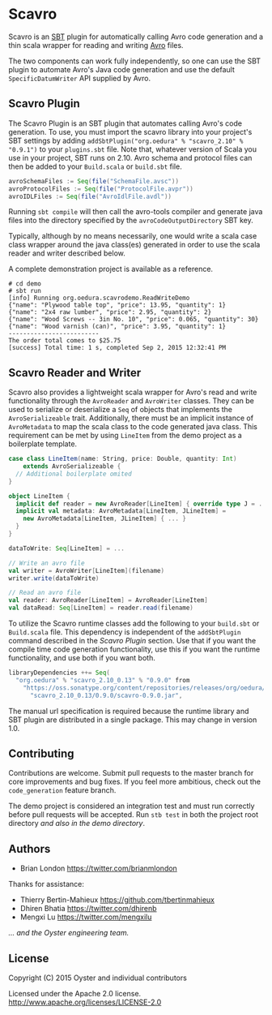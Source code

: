 # Scavro

Scavro is an [SBT](http://www.scala-sbt.org/) plugin for automatically calling
Avro code generation and a thin scala wrapper for reading and writing
[Avro](http://avro.apache.org/) files.

The two components can work fully independently, so one can use the SBT plugin
to automate Avro's Java code generation and use the default
`SpecificDatumWriter` API supplied by Avro.


## Scavro Plugin

The Scavro Plugin is an SBT plugin that automates calling Avro's code
generation.  To use, you must import the scavro library into your project's SBT
settings by adding
`addSbtPlugin("org.oedura" % "scavro_2.10" % "0.9.1")` to your
`plugins.sbt` file. Note that, whatever version of Scala you use in your
project, SBT runs on 2.10.  Avro schema and protocol files can then be added to
your `Build.scala` or `build.sbt` file.

```scala
avroSchemaFiles := Seq(file("SchemaFile.avsc"))
avroProtocolFiles := Seq(file("ProtocolFile.avpr"))
avroIDLFiles := Seq(file("AvroIdlFile.avdl"))
```

Running `sbt compile` will then call the avro-tools compiler and generate java
files into the directory specified by the `avroCodeOutputDirectory` SBT key.

Typically, although by no means necessarily, one would write a scala case class 
wrapper around the java class(es) generated in order to use the scala reader and
writer described below.

A complete demonstration project is available as a reference. 

    # cd demo
    # sbt run
    [info] Running org.oedura.scavrodemo.ReadWriteDemo
    {"name": "Plywood table top", "price": 13.95, "quantity": 1}
    {"name": "2x4 raw lumber", "price": 2.95, "quantity": 2}
    {"name": "Wood Screws -- 3in No. 10", "price": 0.065, "quantity": 30}
    {"name": "Wood varnish (can)", "price": 3.95, "quantity": 1}
    -------------------------
    The order total comes to $25.75
    [success] Total time: 1 s, completed Sep 2, 2015 12:32:41 PM


## Scavro Reader and Writer

Scavro also provides a lightweight scala wrapper for Avro's read and write
functionality through the `AvroReader` and `AvroWriter` classes.  They can be
used to serialize or deserialize a `Seq` of objects that implements the
`AvroSerializeable` trait.  Additionally, there must be an implicit instance of
`AvroMetadata` to map the scala class to the code generated java class.  This
requirement can be met by using `LineItem` from the demo project as a
boilerplate template.

```scala
case class LineItem(name: String, price: Double, quantity: Int) 
    extends AvroSerializeable {
  // Additional boilerplate omited
}

object LineItem {
  implicit def reader = new AvroReader[LineItem] { override type J = ... }
  implicit val metadata: AvroMetadata[LineItem, JLineItem] = 
    new AvroMetadata[LineItem, JLineItem] { ... }
  }
}

dataToWrite: Seq[LineItem] = ...

// Write an avro file
val writer = AvroWriter[LineItem](filename)
writer.write(dataToWrite)

// Read an avro file
val reader: AvroReader[LineItem] = AvroReader[LineItem]
val dataRead: Seq[LineItem] = reader.read(filename)
```

To utilize the Scavro runtime classes add the following to your `build.sbt` or
`Build.scala` file.  This dependency is independent of the `addSbtPlugin`
command described in the _Scavro Plugin_ section.  Use that if you want the
compile time code generation functionality, use this if you want the runtime
functionality, and use both if you want both.

```scala
libraryDependencies ++= Seq(
  "org.oedura" % "scavro_2.10_0.13" % "0.9.0" from
    "https://oss.sonatype.org/content/repositories/releases/org/oedura/" +
      "scavro_2.10_0.13/0.9.0/scavro-0.9.0.jar",
```

The manual url specification is required because the runtime library and SBT
plugin are distributed in a single package.  This may change in version 1.0.


## Contributing

Contributions are welcome.  Submit pull requests to the master branch for core 
improvements and bug fixes.  If you feel more ambitious, check out the 
`code_generation` feature branch.

The demo project is considered an integration test and must run correctly before
pull requests will be accepted.  Run `stb test` in both the project root
directory *and also in the demo directory*.


## Authors

* Brian London <https://twitter.com/brianmlondon>

Thanks for assistance:

* Thierry Bertin-Mahieux <https://github.com/tbertinmahieux>
* Dhiren Bhatia <https://twitter.com/dhirenb>
* Mengxi Lu <https://twitter.com/mengxilu>

*... and the Oyster engineering team.*


## License

Copyright (C) 2015 Oyster and individual contributors

Licensed under the Apache 2.0 license. 
http://www.apache.org/licenses/LICENSE-2.0

